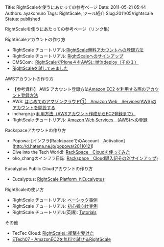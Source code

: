 Title: RightScaleを使うにあたっての参考ページ
Date: 2011-05-21 05:44
Authors: ayakomuro
Tags:  RightScale, ツール紹介
Slug:2011/05/rightscale
Status: published


RightScaleを使うにあたっての参考ページ（リンク集）  


RightScaleアカウントの作り方  
-   RightScale
    チュートリアル:[RightScale無料アカウントへの登録方法](http://support.rightscale.com/jp/Tutorials/1-Sign-up_for_RightScale/Sign-up_for_a_Free_RightScale_Account)
-   RightScale
    チュートリアル: [RightScaleへのサインアップ](http://support.rightscale.com/jp/Tutorials/1-Sign-up_for_RightScale)
-   CMSCom:
     [RightScaleでPlone４をAWSに単体deploy（その１）](http://www.cmscom.jp/staff-blog/umgsnz)
-   [RightScaleを試してみました](http://blog.serverworks.co.jp/tech/2010/07/21/evaluate-rightscale/)


AWSアカウントの作り方  

-   【参考資料】 AWS アカウント登録方法[Amazon EC2
    を利用する際のアカウント登録方法](http://jaws-ug.jp/documents/j5f69c)
-   AWS: [はじめてのアマゾンクラウド①　Amazon Web　Services(AWS)のアカウントを開設する](http://www.slideshare.net/kentamagawa/3aws)
-   incharge.jp [利用方法（AWSアカウント作成からEC2登録まで）](http://www.incharge.jp/howtiuse)
-   RightScale チュートリアル: [Amazon Web Services　(AWS)への登録](http://support.rightscale.com/jp/Tutorials/3-Upgrade_Your_Account/1-Sign-up_for_Amazon_Web_Services_(AWS))


Rackspaceアカウントの作り方  

-   Popowa: [インフラ]RackspaceでのAccount　Activation](http://d.hatena.ne.jp/popowa/20110121)
-   Dive into the Tech World!: [RackSpace　Cloudを使ってみた](http://d.hatena.ne.jp/shiba_yu36/20100705/1278340713)
-   oko_changのインフラ日誌: [Rackspace　Cloud導入記その2(サインアップ)](http://okochang.blogspot.com/2010/07/rakckspace-cloud2.html)


Eucalyptus Public Cloudアカウントの作り方  

-   Eucalyptus: [RightScale Platform とEucalyptus](http://oss.infoscience.co.jp/eucalyptus/wiki/RightScale/)


RightScaleの使い方  

-   RightScale
    チュートリアル: [ベーシック事例](http://support.rightscale.com/jp/Tutorials/Amazon_Web_Services_(AWS)/Basic_Example)
-   RightScale
    チュートリアル: [初心者向け実例](http://support.rightscale.com/jp/Tutorials/Amazon_Web_Services_(AWS)/Beginner_Examples)
-   RightScale
    チュートリアル(英語): [Tutorials](http://support.rightscale.com/03-Tutorials)


その他  

- TecTec Cloud:
    [RightScaleに衝撃を受けた](http://www.ttcloud.net/rs/20110308/956)
- [ETech07 - AmazonEC2を無料で試せるRightScale](http://www.tatamilab.jp/rnd/archives/000400.html)
